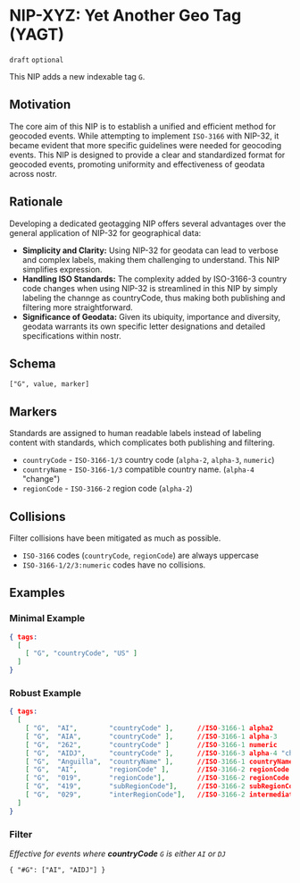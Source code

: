 # NIP-XYZ: Yet Another Geo Tag (YAGT)

`draft` `optional`

This NIP adds a new indexable tag `G`. 

## Motivation
The core aim of this NIP is to establish a unified and efficient method for geocoded events. While attempting to implement `ISO-3166` with NIP-32, it became evident that more specific guidelines were needed for geocoding events. This NIP is designed to provide a clear and standardized format for geocoded events, promoting uniformity and effectiveness of geodata across nostr.

## Rationale
Developing a dedicated geotagging NIP offers several advantages over the general application of NIP-32 for geographical data:

- **Simplicity and Clarity:** Using NIP-32 for geodata can lead to verbose and complex labels, making them challenging to understand. This NIP simplifies expression.
- **Handling ISO Standards:** The complexity added by ISO-3166-3 country code changes when using NIP-32 is streamlined in this NIP by simply labeling the channge as countryCode, thus making both publishing and filtering more straightforward.
- **Significance of Geodata:** Given its ubiquity, importance and diversity, geodata warrants its own specific letter designations and detailed specifications within nostr.

## Schema 
```
["G", value, marker]
```

## Markers
Standards are assigned to human readable labels instead of labeling content with standards, which complicates both publishing and filtering. 

- `countryCode` - `ISO-3166-1/3` country code (`alpha-2`, `alpha-3`, `numeric`)
- `countryName` - `ISO-3166-1/3` compatible country name. (`alpha-4` "change")
- `regionCode` - `ISO-3166-2` region code (`alpha-2`)

## Collisions 
Filter collisions have been mitigated as much as possible.
- `ISO-3166` codes (`countryCode`, `regionCode`) are always uppercase
- `ISO-3166-1/2/3:numeric` codes have no collisions. 

## Examples

### Minimal Example 
```json
{ tags:
  [
    [ "G", "countryCode", "US" ]
  ]
}
```

### Robust Example
```json
{ tags:
  [
    [ "G",  "AI",        "countryCode" ],      //ISO-3166-1 alpha2
    [ "G",  "AIA",       "countryCode" ],      //ISO-3166-1 alpha-3
    [ "G",  "262",       "countryCode" ]       //ISO-3166-1 numeric
    [ "G",  "AIDJ",      "countryCode" ],      //ISO-3166-3 alpha-4 "change" 
    [ "G",  "Anguilla",  "countryName" ],      //ISO-3166-1 countryName
    [ "G",  "AI",        "regionCode" ],       //ISO-3166-2 regionCode alpha-2 (subdivision)
    [ "G",  "019",       "regionCode"],        //ISO-3166-2 regionCode numeric (subdivision)
    [ "G",  "419",       "subRegionCode"],     //ISO-3166-2 subRegionCode numeric (subdivision)
    [ "G",  "029",       "interRegionCode"],   //ISO-3166-2 intermediate region code numeric (subdivision)
  ] 
}
```

### Filter
_Effective for events where **countryCode** `G` is either `AI` or `DJ`_

```
{ "#G": ["AI", "AIDJ"] }
```